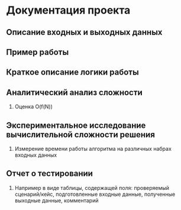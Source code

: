 # Документация проекта

## Описание входных и выходных данных

## Пример работы

## Краткое описание логики работы

## Аналитический анализ сложности
1. Оценка O(f(N))

## Экспериментальное исследование вычислительной сложности решения
1. Измерение времени работы алгоритма на различных набрах входных данных

## Отчет о тестировании
1. Например в виде таблицы, содержащей поля: проверяемый сценарий/кейс, подготовленные входные данные, полученные выходные данные, комментарий